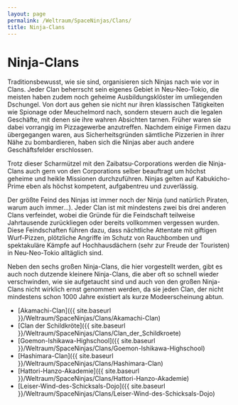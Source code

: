 ```yaml
---
layout: page
permalink: /Weltraum/SpaceNinjas/Clans/
title: Ninja-Clans
---
```


# Ninja-Clans

Traditionsbewusst, wie sie sind, organisieren sich Ninjas nach wie vor in Clans. Jeder Clan beherrscht sein eigenes Gebiet in Neu-Neo-Tokio, die meisten haben zudem noch geheime Ausbildungsklöster im umliegenden Dschungel. Von dort aus gehen sie nicht nur ihren klassischen Tätigkeiten wie Spionage oder Meuchelmord nach, sondern steuern auch die legalen Geschäfte, mit denen sie ihre wahren Absichten tarnen. Früher waren sie dabei vorrangig im Pizzagewerbe anzutreffen. Nachdem einige Firmen dazu übergegangen waren, aus Sicherheitsgründen sämtliche Pizzerien in ihrer Nähe zu bombardieren, haben sich die Ninjas aber auch andere Geschäftsfelder erschlossen.

Trotz dieser Scharmützel mit den Zaibatsu-Corporations werden die Ninja-Clans auch gern von den Corporations selber beauftragt um höchst geheime und heikle Missionen durchzuführen. Ninjas gelten auf Kabukicho-Prime eben als höchst kompetent, aufgabentreu und zuverlässig.

Der größte Feind des Ninjas ist immer noch der Ninja (und natürlich Piraten, warum auch immer…). Jeder Clan ist mit mindestens zwei bis drei anderen Clans verfeindet, wobei die Gründe für die Feindschaft teilweise Jahrtausende zurückliegen oder bereits vollkommen vergessen wurden. Diese Feindschaften führen dazu, dass nächtliche Attentate mit giftigen Wurf-Pizzen, plötzliche Angriffe im Schutz von Rauchbomben und spektakuläre Kämpfe auf Hochhausdächern (sehr zur Freude der Touristen) in Neu-Neo-Tokio alltäglich sind.

Neben den sechs großen Ninja-Clans, die hier vorgestellt werden, gibt es auch noch dutzende kleinere Ninja-Clans, die aber oft so schnell wieder verschwinden, wie sie aufgetaucht sind und auch von den großen Ninja-Clans nicht wirklich ernst genommen werden, da sie jeden Clan, der nicht mindestens schon 1000 Jahre existiert als kurze Modeerscheinung abtun.

- [Akamachi-Clan]({{ site.baseurl }}/Weltraum/SpaceNinjas/Clans/Akamachi-Clan)
- [Clan der Schildkröte]({{ site.baseurl }}/Weltraum/SpaceNinjas/Clans/Clan_der_Schildkroete)
- [Goemon-Ishikawa-Highschool]({{ site.baseurl }}/Weltraum/SpaceNinjas/Clans/Goemon-Ishikawa-Highschool)
- [Hashimara-Clan]({{ site.baseurl }}/Weltraum/SpaceNinjas/Clans/Hashimara-Clan)
- [Hattori-Hanzo-Akademie]({{ site.baseurl }}/Weltraum/SpaceNinjas/Clans/Hattori-Hanzo-Akademie)
- [Leiser-Wind-des-Schicksals-Dojo]({{ site.baseurl }}/Weltraum/SpaceNinjas/Clans/Leiser-Wind-des-Schicksals-Dojo)
